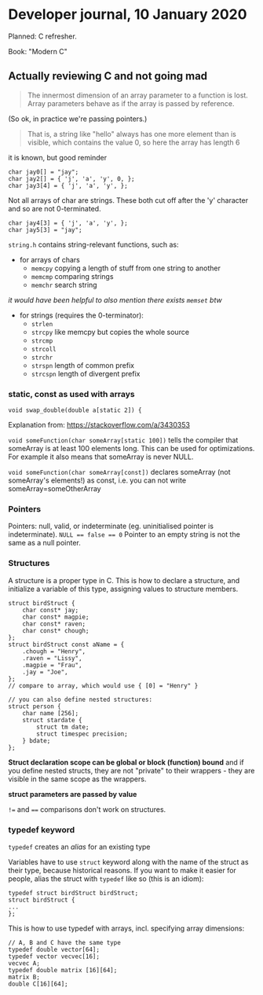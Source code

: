 # Developer journal, 10 January 2020

Planned: C refresher.

Book: "Modern C"

## Actually reviewing C and not going mad

> The innermost dimension of an array parameter to a function is lost.
> Array parameters behave as if the array is passed by reference.

(So ok, in practice we're passing pointers.)

> That is, a string like "hello" always has one more element than is visible, which contains the value 0, so here the array has length 6

it is known, but good reminder

```c/c++
char jay0[] = "jay";
char jay2[] = { 'j', 'a', 'y', 0, };
char jay3[4] = { 'j', 'a', 'y', };
```

Not all arrays of char are strings. These both cut off after the 'y' character and so are not 0-terminated.

```c/c++
char jay4[3] = { 'j', 'a', 'y', };
char jay5[3] = "jay";
```

`string.h` contains string-relevant functions, such as:

- for arrays of chars
    - `memcpy` copying a length of stuff from one string to another
    - `memcmp` comparing strings
    - `memchr` search string

_it would have been helpful to also mention there exists `memset` btw_

- for strings (requires the 0-terminator):
    - `strlen`
    - `strcpy` like memcpy but copies the whole source
    - `strcmp`
    - `strcoll`
    - `strchr`
    - `strspn` length of common prefix
    - `strcspn` length of divergent prefix

### static, const as used with arrays

`void swap_double(double a[static 2]) {`

Explanation from: https://stackoverflow.com/a/3430353

`void someFunction(char someArray[static 100])` tells the compiler that someArray is at least 100 elements long.
This can be used for optimizations. For example it also means that someArray is never NULL.

`void someFunction(char someArray[const])` declares someArray (not someArray's elements!) as const,
i.e. you can not write someArray=someOtherArray

### Pointers

Pointers: null, valid, or indeterminate (eg. uninitialised pointer is indeterminate). `NULL == false == 0`
Pointer to an empty string is not the same as a null pointer.

### Structures

A structure is a proper type in C. This is how to declare a structure,
and initialize a variable of this type, assigning values to structure members.

```c/c++
struct birdStruct {
    char const* jay;
    char const* magpie;
    char const* raven;
    char const* chough;
};
struct birdStruct const aName = {
    .chough = "Henry",
    .raven = "Lissy",
    .magpie = "Frau",
    .jay = "Joe",
};
// compare to array, which would use { [0] = "Henry" }

// you can also define nested structures:
struct person {
    char name [256];
    struct stardate {
        struct tm date;
        struct timespec precision;
    } bdate;
};
```

**Struct declaration scope can be global or block (function) bound** and if you define nested structs, they
are not "private" to their wrappers - they are visible in the same scope as the wrappers.

**struct parameters are passed by value**

`!=` and `==` comparisons don't work on structures.

### typedef keyword

`typedef` creates an _alias_ for an existing type

Variables have to use `struct` keyword along with the name of the struct as their type, because historical reasons.
If you want to make it easier for people, alias the struct with `typedef` like so (this is an idiom):

```c/c++
typedef struct birdStruct birdStruct;
struct birdStruct {
...
};
``` 

This is how to use typedef with arrays, incl. specifying array dimensions:

```c/c++
// A, B and C have the same type
typedef double vector[64];
typedef vector vecvec[16];
vecvec A;
typedef double matrix [16][64];
matrix B;
double C[16][64];
```
